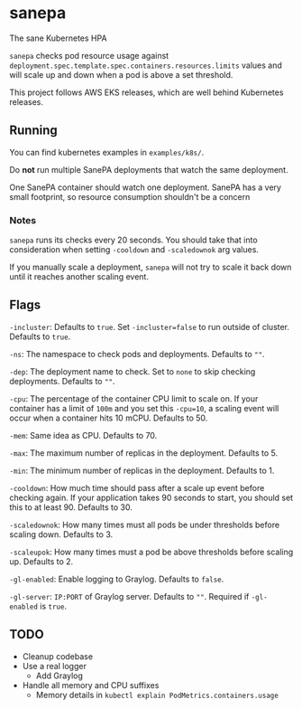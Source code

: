 # sanepa

The sane Kubernetes HPA

`sanepa` checks pod resource usage against `deployment.spec.template.spec.containers.resources.limits` values and will scale up and down when a pod is above a set threshold.

This project follows AWS EKS releases, which are well behind Kubernetes releases.

## Running

You can find kubernetes examples in `examples/k8s/`.

Do **not** run multiple SanePA deployments that watch the same deployment.

One SanePA container should watch one deployment. SanePA has a very small footprint, so resource consumption shouldn't be a concern

### Notes

`sanepa` runs its checks every 20 seconds. You should take that into consideration when setting `-cooldown` and `-scaledownok` arg values.

If you manually scale a deployment, `sanepa` will not try to scale it back down until it reaches another scaling event.

## Flags

`-incluster`: Defaults to `true`. Set `-incluster=false` to run outside of cluster. Defaults to `true`.

`-ns`: The namespace to check pods and deployments. Defaults to `""`.

`-dep`: The deployment name to check. Set to `none` to skip checking deployments. Defaults to `""`.

`-cpu`: The percentage of the container CPU limit to scale on. If your container has a limit of `100m` and you set this `-cpu=10`, a scaling event will occur when a container hits 10 mCPU. Defaults to 50.

`-mem`: Same idea as CPU. Defaults to 70.

`-max`: The maximum number of replicas in the deployment. Defaults to 5.

`-min`: The minimum number of replicas in the deployment. Defaults to 1.

`-cooldown`: How much time should pass after a scale up event before checking again. If your application takes 90 seconds to start, you should set this to at least 90. Defaults to 30.

`-scaledownok`: How many times must all pods be under thresholds before scaling down. Defaults to 3.

`-scaleupok`: How many times must a pod be above thresholds before scaling up. Defaults to 2.

`-gl-enabled`: Enable logging to Graylog. Defaults to `false`.

`-gl-server`: `IP:PORT` of Graylog server. Defaults to `""`. Required if `-gl-enabled` is `true`.

## TODO

- Cleanup codebase
- Use a real logger
  - Add Graylog
- Handle all memory and CPU suffixes
  - Memory details in `kubectl explain PodMetrics.containers.usage`
  